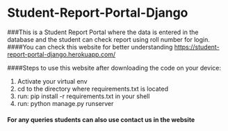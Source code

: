 # Student-Report-Portal-Django
###This is a Student Report Portal where the data is entered in the database and the student can check report using roll number for login.
####You can check this website for better understanding https://student-report-portal-django.herokuapp.com/ 

####Steps to use this website after downloading the code on your device:
1) Activate your virtual env
2) cd to the directory where requirements.txt is located
3) run: pip install -r requirements.txt in your shell
4) run: python manage.py runserver

#### For any queries students can also use contact us in the website

